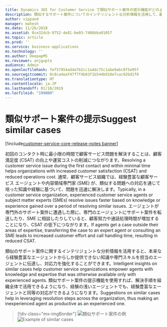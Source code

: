 ```yaml
---
title: Dynamics 365 for Customer Service で類似サポート案件の提示機能がどのように役立つか
description: 類似するサポート案件についてのインテリジェントな分析情報を活用して、顧客サービス組織のエージェントに知識や専門スキルを伝達する方法について説明します。
author: vippand
manager: mahesh
ms.date: 11/26/2018
ms.assetid: 0ce32dcb-9752-4e81-be03-7406bba91057
ms.topic: article
ms.prod: ''
ms.service: business-applications
ms.technology: ''
ms.author: DeepapMS
ms.reviewer: anjgupta
audience: Admin
ms.openlocfilehash: fef57954ad4e7b2cc1a4dc75c1abe9abc8f5e95f
ms.sourcegitcommit: 0c8ca4eaf47f7f4b83f1b544b910e7cac92bd1f0
ms.translationtype: HT
ms.contentlocale: ja-JP
ms.lasthandoff: 01/10/2019
ms.locfileid: "199800"
---
```

#  <a name="suggest-similar-cases"></a><span data-ttu-id="7e007-103">類似サポート案件の提示</span><span class="sxs-lookup"><span data-stu-id="7e007-103">Suggest similar cases</span></span>

[!include[customer-service-core-release-notes banner](../../includes/customer-service-core-release-notes.md)]

<span data-ttu-id="7e007-104">初回のコンタクト時に最小限の時間で顧客サービス問題を解決することは、顧客満足度 (CSAT) の向上や運営コストの削減につながります。</span><span class="sxs-lookup"><span data-stu-id="7e007-104">Resolving a customer service issue during the first contact and within minimal time helps organizations with increased customer satisfaction (CSAT) and reduced operations cost.</span></span>  <span data-ttu-id="7e007-105">通常、顧客サービス組織では、経験豊富な顧客サービス エージェントや内容領域専門家 (SME) が、類似する問題への対応を通じて培った知識や経験に基づいて、問題を迅速に解決します。</span><span class="sxs-lookup"><span data-stu-id="7e007-105">Typically, in a customer service organization, experienced customer service agents or subject matter experts (SMEs) resolve issues faster based on knowledge or experience gained over a period of resolving similar issues.</span></span> <span data-ttu-id="7e007-106">エージェントが専門外のサポート案件に遭遇した際に、専門のエージェントにサポート案件を転送したり、SME に相談したりしていると、顧客努力や通話処理時間が増加することになり、CSAT の低下につながります。</span><span class="sxs-lookup"><span data-stu-id="7e007-106">If agents get a case outside their areas of expertise, transferring the case to an expert agent or consulting an SME leads to increased customer effort and call handling time, resulting in reduced CSAT.</span></span>  

<span data-ttu-id="7e007-107">類似のサポート案件に関するインテリジェントな分析情報を活用すると、本来なら経験豊富なエージェントからしか提供できない知識や専門スキルを担当のエージェントに伝達し、対応力を強化することができます。</span><span class="sxs-lookup"><span data-stu-id="7e007-107">Intelligent insights on similar cases help customer service organizations empower agents with knowledge and expertise that was otherwise available only with experienced agents.</span></span>  <span data-ttu-id="7e007-108">類似サポート案件の提示機能を使用すれば、解決手順を組織全体で活用できるようになり、経験の浅いエージェントでも、経験豊富なエージェントと同等の対応ができるようになります。</span><span class="sxs-lookup"><span data-stu-id="7e007-108">Suggestions on similar cases help in leveraging resolution steps across the organization, thus making an inexperienced agent as productive as an experienced one.</span></span>  

> [!div class="mx-imgBorder"]
> <span data-ttu-id="7e007-109">![類似サポート案件の例](media/similar-cases.png "類似サポート案件の例")</span><span class="sxs-lookup"><span data-stu-id="7e007-109">![Example of similar cases](media/similar-cases.png "Example of similar cases")</span></span>
